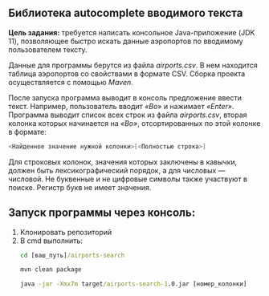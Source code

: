 ## Библиотека autocomplete вводимого текста
**Цель задания:** требуется написать консольное Java-приложение (JDK 11), позволяющее быстро искать данные аэропортов по вводимому пользователем тексту.

Данные для программы берутся из файла *airports.csv*. В нем находится таблица аэропортов со свойствами в формате CSV. Сборка проекта осуществляется с помощью *Maven*.

После запуска программа выводит в консоль предложение ввести текст. Например, пользователь вводит *«Bo»* и нажимает *«Enter»*. Программа выводит список всех строк из
файла *airports.csv*, вторая колонка которых начинается на *«Bo»*, отсортированных по этой колонке в формате:
```java
<Найденное значение нужной колонки>[<Полностью строка>]
```
Для строковых колонок, значения которых заключены в кавычки, должен быть лексикографический порядок, а для числовых — числовой. Не буквенные и не цифровые 
символы также участвуют в поиске. Регистр букв не имеет значения.  

## Запуск программы через консоль:
1. Клонировать репозиторий  
2. В cmd выполнить:  
   ```cmd
   cd [ваш_путь]/airports-search
   ```  
   ```cmd
   mvn clean package
   ```  
   ```cmd
   java -jar -Xmx7m target/airports-search-1.0.jar [номер_колонки]
   ```

